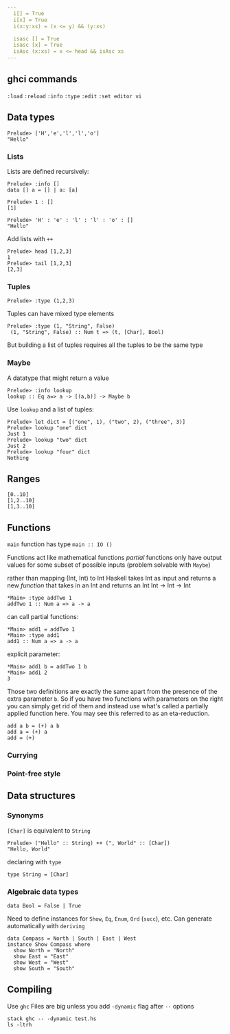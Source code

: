 ```yaml
---
  i[] = True
  i[x] = True
  i(x:y:xs) = (x <= y) && (y:xs)

  isasc [] = True
  isasc [x] = True
  isAsc (x:xs) = x <= head && isAsc xs
---
```

## ghci commands

`:load`
`:reload`
`:info`
`:type`
`:edit`
`:set editor vi`

## Data types

```
Prelude> ['H','e','l','l','o']
"Hello"
```

### Lists
Lists are defined recursively:

```
Prelude> :info []
data [] a = [] | a: [a]
```

```
Prelude> 1 : []
[1]
```

```
Prelude> 'H' : 'e' : 'l' : 'l' : 'o' : []
"Hello"
```

Add lists with `++`

```
Prelude> head [1,2,3]
1
Prelude> tail [1,2,3]
[2,3]
```

### Tuples

```
Prelude> :type (1,2,3)
```

Tuples can have mixed type elements

```
Prelude> :type (1, "String", False)
 (1, "String", False) :: Num t => (t, [Char], Bool)
 ```

 But building a list of tuples requires all the tuples to be the same type

### Maybe

A datatype that might return a value

```
Prelude> :info lookup
lookup :: Eq a=> a -> [(a,b)] -> Maybe b
```

Use `lookup` and a list of tuples:
```
Prelude> let dict = [("one", 1), ("two", 2), ("three", 3)]
Prelude> lookup "one" dict
Just 1
Prelude> lookup "two" dict
Just 2
Prelude> lookup "four" dict
Nothing
```

## Ranges

```
[0..10]
[1,2..10]
[1,3..10]
```

## Functions

`main` function has type `main :: IO ()`

Functions act like mathematical functions
_partial_ functions only have output values for some subset of possible inputs (problem solvable with `Maybe`)

rather than mapping (Int, Int) to Int
Haskell takes Int as input and returns a new _function_ that takes in an Int and returns an Int
Int -> Int -> Int 

```
*Main> :type addTwo 1
addTwo 1 :: Num a => a -> a
```

can call partial functions:

```
*Main> add1 = addTwo 1
*Main> :type add1
add1 :: Num a => a -> a
```

explicit parameter:

```
*Main> add1 b = addTwo 1 b
*Main> add1 2
3
```
 Those two definitions are exactly the same apart from the presence of
 the extra parameter `b`. So if you have two functions with parameters on the right you can simply get rid of them and instead use what's called a partially applied function here. You may see this referred to as an eta-reduction. 

 ```
 add a b = (+) a b
 add a = (+) a
 add = (+)
 ```
### Currying

### Point-free style

## Data structures

### Synonyms

`[Char]` is equivalent to `String`
```
Prelude> ("Hello" :: String) ++ (", World" :: [Char])
"Hello, World"
```

declaring with `type`

```
type String = [Char]
```

### Algebraic data types

```
data Bool = False | True
```
Need to define instances for `Show`, `Eq`, `Enum`, `Ord` (`succ`), etc.
Can generate automatically with `deriving`

```
data Compass = North | South | East | West
instance Show Compass where
  show North = "North"
  show East = "East"
  show West = "West"
  show South = "South"
```

## Compiling

Use `ghc`
Files are big unless you add `-dynamic` flag after `--` options

```
stack ghc -- -dynamic test.hs
ls -ltrh
```